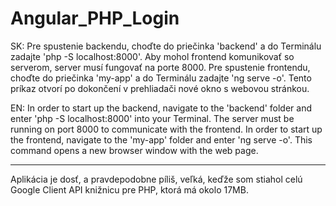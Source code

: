 # Angular_PHP_Login

SK:
Pre spustenie backendu, choďte do priečinka 'backend' a do Terminálu zadajte 'php -S localhost:8000'. Aby mohol frontend komunikovať so serverom, server musí fungovať na porte 8000.
Pre spustenie frontendu, choďte do priečinka 'my-app' a do Terminálu zadajte 'ng serve -o'. Tento príkaz otvorí po dokončení v prehliadači nové okno s webovou stránkou.


EN:
In order to start up the backend, navigate to the 'backend' folder and enter 'php -S localhost:8000' into your Terminal. The server must be running on port 8000 to communicate with the frontend.
In order to start up the frontend, navigate to the 'my-app' folder and enter 'ng serve -o'. This command opens a new browser window with the web page.


-------
Aplikácia je dosť, a pravdepodobne píliš, veľká, keďže som stiahol celú Google Client API knižnicu pre PHP, ktorá má okolo 17MB.